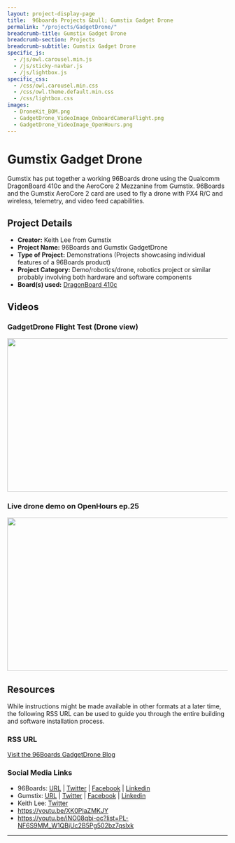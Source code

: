 ```yaml
---
layout: project-display-page
title:  96boards Projects &bull; Gumstix Gadget Drone
permalink: "/projects/GadgetDrone/"
breadcrumb-title: Gumstix Gadget Drone
breadcrumb-section: Projects
breadcrumb-subtitle: Gumstix Gadget Drone
specific_js:
  - /js/owl.carousel.min.js
  - /js/sticky-navbar.js
  - /js/lightbox.js
specific_css:
  - /css/owl.carousel.min.css
  - /css/owl.theme.default.min.css
  - /css/lightbox.css
images:
  - DroneKit_BOM.png
  - GadgetDrone_VideoImage_OnboardCameraFlight.png
  - GadgetDrone_VideoImage_OpenHours.png
---
```

# Gumstix Gadget Drone

Gumstix has put together a working 96Boards drone using the Qualcomm DragonBoard 410c and the AeroCore 2 Mezzanine from Gumstix. 96Boards and the Gumstix AeroCore 2 card are used to fly a drone with PX4 R/C and wireless, telemetry, and video feed capabilities.

## Project Details

- **Creator:** Keith Lee from Gumstix
- **Project Name:** 96Boards and Gumstix GadgetDrone
- **Type of Project:** Demonstrations (Projects showcasing individual features of a 96Boards product)
- **Project Category:** Demo/robotics/drone, robotics project or similar probably involving both hardware and software components
- **Board(s) used:** [DragonBoard 410c](http://www.96boards.org/product/dragonboard410c/)

## Videos

### GadgetDrone Flight Test (Drone view)

[<img src="https://github.com/96boards/website/blob/master/96boards.org/Projects/view/GadgetDrone/Images/GadgetDrone_VideoImage_OnboardCameraFlight.png?raw=true" data-canonical-src="https://github.com/96boards/website/blob/master/96boards.org/Projects/view/GadgetDrone/Images/GadgetDrone_VideoImage_OnboardCameraFlight.png?raw=true" width="600" height="350" />](https://youtu.be/XK0PIaZMKJY)

### Live drone demo on OpenHours ep.25

[<img src="https://github.com/96boards/website/blob/master/96boards.org/Projects/view/GadgetDrone/Images/GadgetDrone_VideoImage_OpenHours.png?raw=true" data-canonical-src="https://github.com/96boards/website/blob/master/96boards.org/Projects/view/GadgetDrone/Images/GadgetDrone_VideoImage_OpenHours.png?raw=true" width="600" height="350" />](https://youtu.be/iNO08qbi-oc?list=PL-NF6S9MM_W1QBjUc2B5Pg502bz7qslxk)

## Resources

While instructions might be made available in other formats at a later time, the following RSS URL can be used to guide you through the entire building and software installation process.

### RSS URL

[Visit the 96Boards GadgetDrone Blog](http://www.96boards.org/blog/diy-drone-featuring-gumstix-96boards-take-flight-openhours/)

### Social Media Links

- 96Boards: [URL](http://www.96boards.org/) &#124; [Twitter](https://twitter.com/96boards) &#124; [Facebook](https://www.facebook.com/96Boards) &#124; [Linkedin](https://www.linkedin.com/showcase/6637095/)
- Gumstix: [URL](https://www.gumstix.com/) &#124; [Twitter](https://twitter.com/gumstix) &#124; [Facebook](https://www.facebook.com/gumstix) &#124; [Linkedin](https://www.linkedin.com/company-beta/283581/)
- Keith Lee: [Twitter](https://twitter.com/gstixguru)
- https://youtu.be/XK0PIaZMKJY
- https://youtu.be/iNO08qbi-oc?list=PL-NF6S9MM_W1QBjUc2B5Pg502bz7qslxk

***

